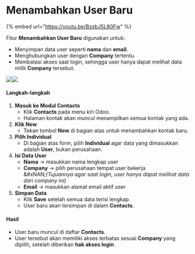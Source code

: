 # Menambahkan User Baru

{% embed url="https://youtu.be/BzsbJ5L80Fw" %}

Fitur **Menambahkan User Baru** digunakan untuk:

* Menyimpan data user seperti **nama** dan **email**.
* Menghubungkan user dengan **Company** tertentu.
* Membatasi akses saat login, sehingga user hanya dapat melihat data milik **Company** tersebut.

![](https://document-management-system-1.gitbook.io/document-management-system/~gitbook/image?url=https%3A%2F%2F1011768869-files.gitbook.io%2F%7E%2Ffiles%2Fv0%2Fb%2Fgitbook-x-prod.appspot.com%2Fo%2Fspaces%252FLEturytqtHGPsYdglHaB%252Fuploads%252FpYuiq3QkuJ6azaHGrgEB%252Fimage.png%3Falt%3Dmedia%26token%3Dae384fd4-ff6e-4c9c-a985-721159b13971\&width=768\&dpr=4\&quality=100\&sign=5521b8e1\&sv=2)![](https://document-management-system-1.gitbook.io/document-management-system/~gitbook/image?url=https%3A%2F%2F1011768869-files.gitbook.io%2F%7E%2Ffiles%2Fv0%2Fb%2Fgitbook-x-prod.appspot.com%2Fo%2Fspaces%252FLEturytqtHGPsYdglHaB%252Fuploads%252FQlLInHzF79SHnCMx58o5%252FDesain%2520tanpa%2520judul%2520%2831%29.png%3Falt%3Dmedia%26token%3Df63d5544-a84c-4521-b9a8-862bf0e1af95\&width=768\&dpr=4\&quality=100\&sign=7bae673d\&sv=2)

#### **Langkah-langkah**

1. **Masuk ke Modul Contacts**
   * Klik **Contacts** pada menu kiri Odoo.
   * Halaman kontak akan muncul menampilkan semua kontak yang ada.
2. **Klik New**
   * Tekan tombol **New** di bagian atas untuk menambahkan kontak baru.
3. **Pilih Individual**
   * Di bagian atas form, pilih **Individual** agar data yang dimasukkan adalah **User**, bukan perusahaan.
4. **Isi Data User**
   * **Nama** → masukkan nama lengkap user
   * **Company** → pilih perusahaan tempat user bekerja\
     &#xNAN;_(Tujuannya agar saat login, user hanya dapat melihat data dari company ini)_
   * **Email** → masukkan alamat email aktif user
5. **Simpan Data**
   * Klik **Save** setelah semua data terisi lengkap.
   * User baru akan tersimpan di dalam **Contacts**.

#### **Hasil**

* User baru muncul di daftar **Contacts**.
* User tersebut akan memiliki akses terbatas sesuai **Company** yang dipilih, setelah diberikan **hak akses login**.

